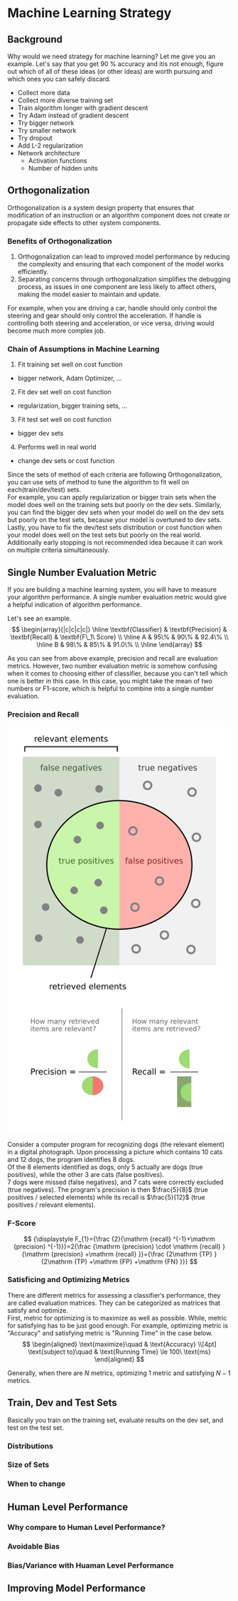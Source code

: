# Machine Learning Strategy
## Background
Why would we need strategy for machine learning? Let me give you an example. Let's say that you get $90$ % accuracy and itis not enough, figure out which of all of these ideas (or other ideas) are worth pursuing and which ones you can safely discard.

 - Collect more data
 - Collect more diverse training set
 - Train algorithm longer with gradient descent
 - Try Adam instead of gradient descent
 - Try bigger network
 - Try smaller network
 - Try dropout
 - Add L-2 regularization
 - Network architecture
   - Activation functions
   - Number of hidden units

## Orthogonalization
Orthogonalization is a system design property that ensures that modification of an instruction or an algorithm component does not create or propagate side effects to other system components.
### Benefits of Orthogonalization
1. Orthogonalization can lead to improved model performance by reducing the complexity and ensuring that each component of the model works efficiently.  
2. Separating concerns through orthogonalization simplifies the debugging process, as issues in one component are less likely to affect others, making the model easier to maintain and update.

For example, when you are driving a car, handle should only control the steering and gear should only control the acceleration. If handle is controlling both steering and acceleration, or vice versa, driving would become much more complex job.

### Chain of Assumptions in Machine Learning
1. Fit training set well on cost function
 - bigger network, Adam Optimizer, ...
2. Fit dev set well on cost function
 - regularization, bigger training sets, ...
3. Fit test set well on cost function
 - bigger dev sets
4. Performs well in real world
 - change dev sets or cost function

Since the sets of method of each criteria are following Orthogonalization, you can use sets of method to tune the algorithm to fit well on each(train/dev/test) sets.  
For example, you can apply regularization or bigger train sets when the model does well on the training sets but poorly on the dev sets. Similarly, you can find the bigger dev sets when your model do well on the dev sets but poorly on the test sets, because your model is overtuned to dev sets. Lastly, you have to fix the dev/test sets distribution or cost function when your model does well on the test sets but poorly on the real world.  
Additionally early stopping is not recommended idea because it can work on multiple criteria simultaneously.


## Single Number Evaluation Metric
If you are building a machine learning system, you will have to measure your algorithm performance. A single number evaluation metric would give a helpful indication of algorithm performance.

Let's see an example.
$$
\begin{array}{|c|c|c|c|}
\hline
\textbf{Classifier} & \textbf{Precision} & \textbf{Recall} & \textbf{F\_1\ Score} \\ \hline
A & 95\% & 90\% & 92.4\% \\ \hline
B & 98\% & 85\% & 91.0\% \\ \hline
\end{array}
$$

As you can see from above example, precision and recall are  evaluation metrics. However, two number evaluation metric is somehow confusing when it comes to choosing either of classifier, because you can't tell which one is better in this case. In this case, you might take the mean of two numbers or F1-score, which is helpful to combine into a single number evaluation.

### Precision and Recall
![alt text](images/blog30_precision_and_recall.png)

Consider a computer program for recognizing dogs (the relevant element) in a digital photograph. Upon processing a picture which contains $10$ cats and $12$ dogs, the program identifies $8$ dogs.  
Of the $8$ elements identified as dogs, only $5$ actually are dogs (true positives), while the other $3$ are cats (false positives).  
$7$ dogs were missed (false negatives), and $7$ cats were correctly excluded (true negatives). The program's precision is then $\frac{5}{8}$ (true positives / selected elements) while its recall is $\frac{5}{12}$ (true positives / relevant elements).

### F-Score

$$
{\displaystyle F_{1}={\frac {2}{\mathrm {recall} ^{-1}+\mathrm {precision} ^{-1}}}=2{\frac {\mathrm {precision} \cdot \mathrm {recall} }{\mathrm {precision} +\mathrm {recall} }}={\frac {2\mathrm {TP} }{2\mathrm {TP} +\mathrm {FP} +\mathrm {FN} }}}
$$

### Satisficing and Optimizing Metrics
There are different metrics for assessing a classifier‘s performance, they are called evaluation matrices. They can be categorized as matrices that satisfy and optimize.  
First, metric for optimizing is to maximize as well as possible. While, metric for satisfying  has to be just good enough.
For example, optimizing metric is "Accuracy" and satisfying metric is "Running Time" in the case below.
$$
\begin{aligned}
\text{maximize}\quad & \text{Accuracy} \\[4pt]
\text{subject to}\quad & \text{Running Time} \le 100\ \text{ms}
\end{aligned}
$$

Generally, when there are $N$ metrics, optimizing $1$ metric and satisfying $N-1$ metrics.

## Train, Dev and Test Sets 
Basically you train on the training set, evaluate results on the dev set, and test on the test set.


### Distributions
### Size of Sets
### When to change

## Human Level Performance

### Why compare to Human Level Performance?

### Avoidable Bias
### Bias/Variance with Huaman Level Performance

## Improving Model Performance



